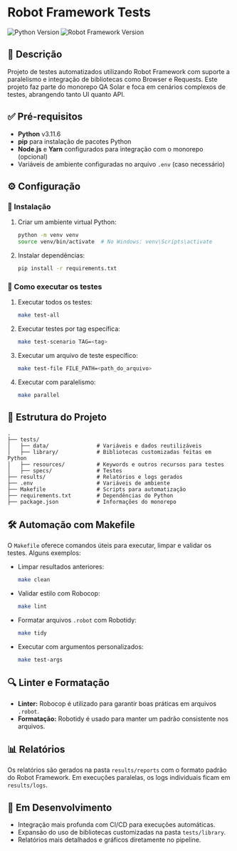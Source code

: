 # Robot Framework Tests

![Python Version](https://img.shields.io/badge/python-v3.11.6-blue)
![Robot Framework Version](https://img.shields.io/badge/robot--framework-v7.1.1-green)

## 📝 Descrição

Projeto de testes automatizados utilizando Robot Framework com suporte a paralelismo e integração de bibliotecas como Browser e Requests. Este projeto faz parte do monorepo QA Solar e foca em cenários complexos de testes, abrangendo tanto UI quanto API.

## ✅ Pré-requisitos

- **Python** v3.11.6
- **pip** para instalação de pacotes Python
- **Node.js** e **Yarn** configurados para integração com o monorepo (opcional)
- Variáveis de ambiente configuradas no arquivo `.env` (caso necessário)

## ⚙️ Configuração

### 🔧 Instalação

1. Criar um ambiente virtual Python:
   ```bash
   python -m venv venv
   source venv/bin/activate  # No Windows: venv\Scripts\activate
   ```
2. Instalar dependências:
   ```bash
   pip install -r requirements.txt
   ```

### 🚀 Como executar os testes

1. Executar todos os testes:
   ```bash
   make test-all
   ```
2. Executar testes por tag específica:
   ```bash
   make test-scenario TAG=<tag>
   ```
3. Executar um arquivo de teste específico:
   ```bash
   make test-file FILE_PATH=<path_do_arquivo>
   ```
4. Executar com paralelismo:
   ```bash
   make parallel
   ```

## 📂 Estrutura do Projeto

```plaintext
.
├── tests/
│   ├── data/               # Variáveis e dados reutilizáveis
│   ├── library/            # Bibliotecas customizadas feitas em Python
│   ├── resources/          # Keywords e outros recursos para testes
│   ├── specs/              # Testes
├── results/                # Relatórios e logs gerados
├── .env                    # Variáveis de ambiente
├── Makefile                # Scripts para automatização
├── requirements.txt        # Dependências do Python
├── package.json            # Informações do monorepo
```

## 🛠️ Automação com Makefile

O `Makefile` oferece comandos úteis para executar, limpar e validar os testes. Alguns exemplos:

- Limpar resultados anteriores:
  ```bash
  make clean
  ```
- Validar estilo com Robocop:
  ```bash
  make lint
  ```
- Formatar arquivos `.robot` com Robotidy:
  ```bash
  make tidy
  ```
- Executar com argumentos personalizados:
  ```bash
  make test-args
  ```

## 🔍 Linter e Formatação

- **Linter:** Robocop é utilizado para garantir boas práticas em arquivos `.robot`.
- **Formatação:** Robotidy é usado para manter um padrão consistente nos arquivos.

## 📊 Relatórios

Os relatórios são gerados na pasta `results/reports` com o formato padrão do Robot Framework. Em execuções paralelas, os logs individuais ficam em `results/logs`.

## 🚧 Em Desenvolvimento

- Integração mais profunda com CI/CD para execuções automáticas.
- Expansão do uso de bibliotecas customizadas na pasta `tests/library`.
- Relatórios mais detalhados e gráficos diretamente no pipeline.

